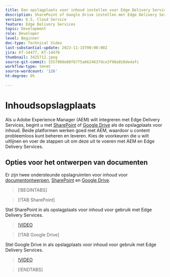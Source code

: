 ```yaml
---
title: Een opslagplaats voor inhoud instellen voor Edge Delivery Services
description: SharePoint of Google Drive instellen met Edge Delivery Services
version: 6.5, Cloud Service
feature: Edge Delivery Services
topic: Development
role: Developer
level: Beginner
doc-type: Technical Video
last-substantial-update: 2023-11-15T00:00:00Z
jira: KT-14477, KT-14478
thumbnail: 3425712.jpeg
source-git-commit: 155790de88f6775a6624637dce3f98a018de4afc
workflow-type: tm+mt
source-wordcount: '126'
ht-degree: 0%

---
```



# Inhoudsopslagplaats

Als u Adobe Experience Manager (AEM) wilt integreren met Edge Delivery Services, begint u met [SharePoint](#sharepoint) of [Google Drive](#google-drive) als de opslagplaats voor inhoud. Beide platformen werken goed met AEM, waardoor u content probleemloos kunt beheren en leveren. Kies de voorkeuren die u wilt uitlijnen en voer de stappen uit om deze uit te voeren met AEM en Edge Delivery Services.

## Opties voor het ontwerpen van documenten

Er zijn twee ondersteunde opslagruimten voor inhoud voor [documentontwerpen](../../document-authoring/set-up.md), [SharePoint](#sharepoint) en [Google Drive](#google-drive).

>[!BEGINTABS]

>[!TAB SharePoint]

Stel SharePoint in als opslagplaats voor inhoud voor gebruik met Edge Delivery Services.

>[!VIDEO](https://video.tv.adobe.com/v/3425712/?learn=on)

>[!TAB Google Drive]

Stel Google Drive in als opslagplaats voor inhoud voor gebruik met Edge Delivery Services.

>[!VIDEO](https://video.tv.adobe.com/v/3425711/?learn=on)

>[!ENDTABS]
